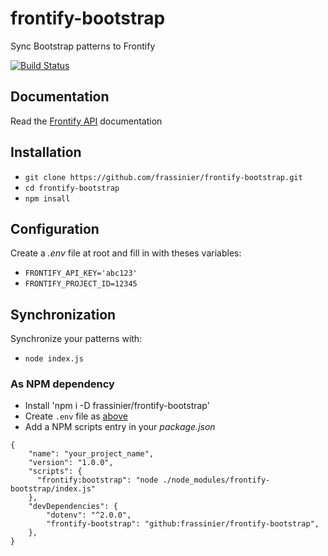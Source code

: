 # frontify-bootstrap

Sync Bootstrap patterns to Frontify

[![Build Status](https://travis-ci.org/frassinier/frontify-bootstrap.svg?branch=master)](https://travis-ci.org/frassinier/frontify-bootstrap)

## Documentation

Read the [Frontify API](https://docs.frontify.com/d/2MwJ9kHF57Sc/api) documentation

## Installation

* `git clone https://github.com/frassinier/frontify-bootstrap.git`
* `cd frontify-bootstrap`
* `npm insall`

## Configuration

Create a _.env_ file at root and fill in with theses variables:

* `FRONTIFY_API_KEY='abc123'`
* `FRONTIFY_PROJECT_ID=12345`

## Synchronization

Synchronize your patterns with:

* `node index.js`

### As NPM dependency

* Install 'npm i -D frassinier/frontify-bootstrap'
* Create `.env` file as [above](#configuration)
* Add a NPM scripts entry in your _package.json_ 
```
{
    "name": "your_project_name",
    "version": "1.0.0",
    "scripts": {
      "frontify:bootstrap": "node ./node_modules/frontify-bootstrap/index.js"
    },
    "devDependencies": {
        "dotenv": "^2.0.0",
        "frontify-bootstrap": "github:frassinier/frontify-bootstrap",
    },
}
```
